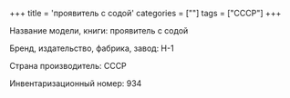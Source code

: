 +++
title = 'проявитель с содой'
categories = [""]
tags = ["СССР"]
+++

Название модели, книги: проявитель с содой

Бренд, издательство, фабрика, завод: Н-1

Страна производитель: СССР

Инвентаризационный номер: 934

